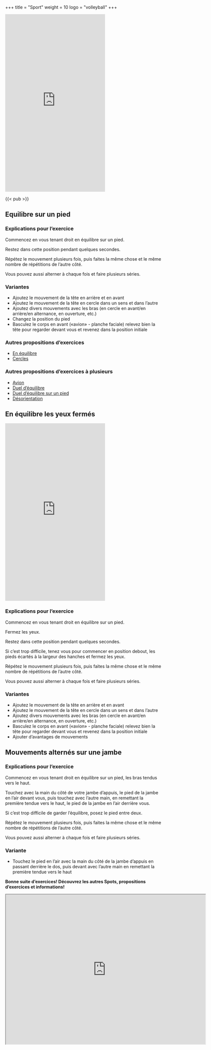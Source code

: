 +++
title = "Sport"
weight = 10
logo = "volleyball"
+++

<iframe src="https://player.vimeo.com/video/829082211?h=53f145cb71" width="320" height="569" frameborder="0" allow="autoplay; fullscreen; picture-in-picture" allowfullscreen></iframe>

{{< pub >}}

## Equilibre sur un pied

### Explications pour l’exercice

Commencez en vous tenant droit en équilibre sur un pied.

Restez dans cette position pendant quelques secondes.

Répétez le mouvement plusieurs fois, puis faites la même chose et le même nombre de répétitions de l’autre côté. 

Vous pouvez aussi alterner à chaque fois et faire plusieurs séries.

### Variantes

- Ajoutez le mouvement de la tête en arrière et en avant
- Ajoutez le mouvement de la tête en cercle dans un sens et dans l’autre
- Ajoutez divers mouvements avec les bras (en cercle en avant/en arrière/en alternance, en ouverture, etc.)
- Changez la position du pied
- Basculez le corps en avant («avion» - planche faciale) relevez bien la tête pour regarder devant vous et revenez dans la position initiale

### Autres propositions d’exercices

- [En équilibre](https://www.schulebewegt.ch/fr/aufgaben/En-equilibre)
- [Cercles](https://www.schulebewegt.ch/fr/suche/Kreisel)

### Autres propositions d’exercices à plusieurs

- [Avion](https://www.schulebewegt.ch/fr/aufgaben/Faire_l_avion)
- [Duel d’équilibre](https://www.schulebewegt.ch/fr/aufgaben/dueldequilibre)
- [Duel d’équilibre sur un pied](https://www.schulebewegt.ch/fr/aufgaben/Duel_d_equilibre)
- [Désorientation](https://www.schulebewegt.ch/fr/aufgaben/Desorientation)

## En équilibre les yeux fermés

<iframe src="https://player.vimeo.com/video/829731808?h=e554ffdb65" width="320" height="569" frameborder="0" allow="autoplay; fullscreen; picture-in-picture" allowfullscreen></iframe>

### Explications pour l’exercice

Commencez en vous tenant droit en équilibre sur un pied.

Fermez les yeux.

Restez dans cette position pendant quelques secondes.

Si c’est trop difficile, tenez vous pour commencer en position debout, les pieds écartés à la largeur des hanches et fermez les yeux.

Répétez le mouvement plusieurs fois, puis faites la même chose et le même nombre de répétitions de l’autre côté. 

Vous pouvez aussi alterner à chaque fois et faire plusieurs séries.

### Variantes

- Ajoutez le mouvement de la tête en arrière et en avant
- Ajoutez le mouvement de la tête en cercle dans un sens et dans l’autre
- Ajoutez divers mouvements avec les bras (en cercle en avant/en arrière/en alternance, en ouverture, etc.)
- Basculez le corps en avant («avion» - planche faciale) relevez bien la tête pour regarder devant vous et revenez dans la position initiale
- Ajouter d’avantages de mouvements 


## Mouvements alternés sur une jambe

### Explications pour l’exercice

Commencez en vous tenant droit en équilibre sur un pied, les bras tendus vers le haut.

Touchez avec la main du côté de votre jambe d’appuis, le pied de la jambe en l’air devant vous, puis touchez avec l’autre main, en remettant la première tendue vers le haut, le pied de la jambe en l’air derrière vous.

Si c’est trop difficile de garder l’équilibre, posez le pied entre deux.

Répétez le mouvement plusieurs fois, puis faites la même chose et le même nombre de répétitions de l’autre côté.

Vous pouvez aussi alterner à chaque fois et faire plusieurs séries.

### Variante

- Touchez le pied en l’air avec la main du côté de la jambe d’appuis en passant derrière le dos, puis devant avec l’autre main en remettant la première tendue vers le haut

**Bonne suite d’exercices! Découvrez les autres Spots, propositions d’exercices et informations!**

<iframe src="https://www.google.com/maps/d/embed?mid=1Y_MayqIs4MeIanE94d3WpBzvxOd55Cg&ehbc=2E312F" width="640" height="480"></iframe>